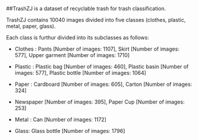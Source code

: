 ##TrashZJ is a dataset of recyclable trash for trash classification.

TrashZJ contains 10040 images divided into five classes (clothes, plastic, metal, paper, glass).

Each class is furthur divided into its subclasses as follows:

* Clothes : Pants [Number of images: 1107], Skirt [Number of images: 577], Upper garment [Number of images: 1710]

* Plastic : Plastic bag [Number of images: 460], Plastic basin [Number of images: 577], Plastic bottle [Number of images: 1064]

* Paper : Cardboard [Number of images: 605], Carton [Number of images: 324]

* Newspaper [Number of images: 395], Paper Cup [Number of images: 253]

* Metal : Can [Number of images: 1172]

* Glass: Glass bottle [Number of images: 1796]
